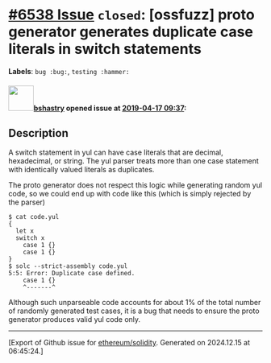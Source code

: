 # [\#6538 Issue](https://github.com/ethereum/solidity/issues/6538) `closed`: [ossfuzz] proto generator generates duplicate case literals in switch statements
**Labels**: `bug :bug:`, `testing :hammer:`


#### <img src="https://avatars.githubusercontent.com/u/2388185?v=4" width="50">[bshastry](https://github.com/bshastry) opened issue at [2019-04-17 09:37](https://github.com/ethereum/solidity/issues/6538):

## Description

A switch statement in yul can have case literals that are decimal, hexadecimal, or string. The yul parser treats more than one case statement with identically valued literals as duplicates.

The proto generator does not respect this logic while generating random yul code, so we could end up with code like this (which is simply rejected by the parser)

```
$ cat code.yul
{
  let x
  switch x
    case 1 {}
    case 1 {}
}
$ solc --strict-assembly code.yul
5:5: Error: Duplicate case defined.
    case 1 {}
    ^-------^
```

Although such unparseable code accounts for about 1% of the total number of randomly generated test cases, it is a bug that needs to ensure the proto generator produces valid yul code only.




-------------------------------------------------------------------------------



[Export of Github issue for [ethereum/solidity](https://github.com/ethereum/solidity). Generated on 2024.12.15 at 06:45:24.]
